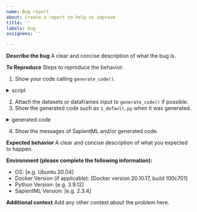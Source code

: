```yaml
---
name: Bug report
about: Create a report to help us improve
title: ''
labels: bug
assignees: ''

---
```


**Describe the bug**
A clear and concise description of what the bug is.

**To Reproduce**
Steps to reproduce the behavior:
1. Show your code calling `generate_code()`.

<details>
<summary> script </summary>

```python
# Paste your code here. The following is an example.
from sapientml import SapientMLGenerator
sml = SapientMLGenerator()
sml.generate_code('your arguments')
```
</details>

2. Attach the datasets or dataframes input to `generate_code()` if possible.
3. Show the generated code such as `1_default.py` when it was generated.

<details>
<summary> generated code </summary>

```python
# Paste the generated code here.
```
</details>

4. Show the messages of SapientML and/or generated code.

**Expected behavior**
A clear and concise description of what you expected to happen.

**Environment (please complete the following information):**
 - OS: [e.g. Ubuntu 20.04]
 - Docker Version (if applicable): [Docker version 20.10.17, build 100c701]
 - Python Version: [e.g. 3.9.12]
 - SapientML Version: [e.g. 2.3.4]


**Additional context**
Add any other context about the problem here.
